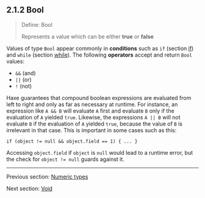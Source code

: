 ## 2.1.2 Bool

> Define: Bool
>
> Represents a value which can be either **true** or **false**

Values of type `Bool` appear commonly in **conditions** such as `if` (section [if](https://github.com/Simn/HaxeManual/tree/master/md/manual/5.14-if.md)) and `while` (section [while](https://github.com/Simn/HaxeManual/tree/master/md/manual/5.13-while.md)). The following **operators** accept and return `Bool` values:


* `&&` (and)
* `||` (or)
* `!` (not)


Haxe guarantees that compound boolean expressions are evaluated from left to right and only as far as necessary at runtime. For instance, an expression like `A && B` will evaluate `A` first and evaluate `B` only if the evaluation of `A` yielded `true`. Likewise, the expressions `A || B` will not evaluate `B` if the evaluation of `A` yielded `true`, because the value of `B` is irrelevant in that case.
This is important in some cases such as this:

```
if (object != null && object.field == 1) { ... }
```
Accessing `object.field` if `object` is `null` would lead to a runtime error, but the check for `object != null` guards against it.

---

Previous section: [Numeric types](https://github.com/Simn/HaxeManual/tree/master/md/manual/2.1.1-Numeric_types.md)

Next section: [Void](https://github.com/Simn/HaxeManual/tree/master/md/manual/2.1.3-Void.md)